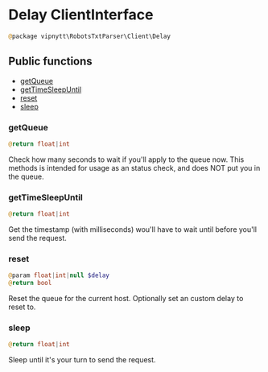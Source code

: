 # Delay ClientInterface
```php
@package vipnytt\RobotsTxtParser\Client\Delay
```

## Public functions
- [getQueue](#getqueue)
- [getTimeSleepUntil](#gettimesleepuntil)
- [reset](#reset)
- [sleep](#sleep)

### getQueue
```php
@return float|int
```
Check how many seconds to wait if you'll apply to the queue now. This methods is intended for usage as an status check, and does NOT put you in the queue.

### getTimeSleepUntil
```php
@return float|int
```
Get the timestamp (with milliseconds) wou'll have to wait until before you'll send the request.

### reset
```php
@param float|int|null $delay
@return bool
```
Reset the queue for the current host. Optionally set an custom delay to reset to.

### sleep
```php
@return float|int
```
Sleep until it's your turn to send the request.
